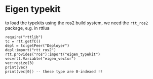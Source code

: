 # Eigen typekit

to load the typekits using the ros2 build system, we need the ```rtt_ros2``` package, e.g. in rttlua

```
require("rttlib")
tc = rtt.getTC()
depl = tc:getPeer("Deployer")
depl:import("rtt_ros2")
rtt.provides("ros"):import("eigen_typekit")
vec=rtt.Variable("eigen_vector")
vec:resize(3)
print(vec)
print(vec[0]) -- these type are 0-indexed !!

```

